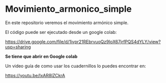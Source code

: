 # Movimiento_armonico_simple
En este repositorio veremos el movimiento armónico simple.

El código puede ser ejecutado desde un google colab:

https://drive.google.com/file/d/1ivpr21REbrvuoQz9IoX67jrfPQS4dYLY/view?usp=sharing

**Se tiene que abrir en Google colab**

Un video guía de como usar los cuadernillos lo puedes encontrar en:

https://youtu.be/IxAR8lZCkrA
